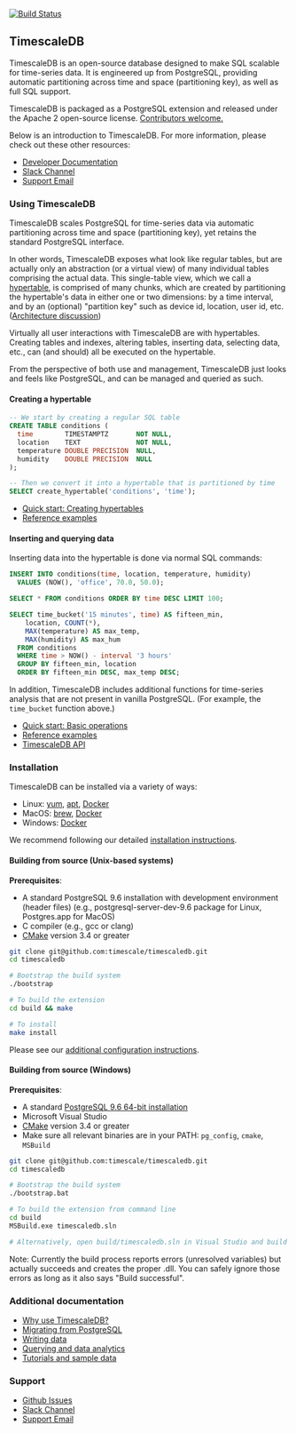 [![Build Status](https://travis-ci.org/timescale/timescaledb.svg?branch=master)](https://travis-ci.org/timescale/timescaledb)

## TimescaleDB

TimescaleDB is an open-source database designed to make SQL scalable for
time-series data. It is engineered up from PostgreSQL, providing automatic
partitioning across time and space (partitioning key), as well as full
SQL support.

TimescaleDB is packaged as a PostgreSQL extension and released under
the Apache 2 open-source license. [Contributors welcome.](https://github.com/timescale/timescaledb/blob/master/CONTRIBUTING.md)

Below is an introduction to TimescaleDB. For more information, please check out these other resources:
- [Developer Documentation](http://docs.timescale.com/)
- [Slack Channel](https://slack-login.timescale.com)
- [Support Email](mailto:support@timescale.com)

### Using TimescaleDB

TimescaleDB scales PostgreSQL for time-series data via automatic
partitioning across time and space (partitioning key), yet retains
the standard PostgreSQL interface.

In other words, TimescaleDB exposes what look like regular tables, but
are actually only an
abstraction (or a virtual view) of many individual tables comprising the
actual data. This single-table view, which we call a
[hypertable](http://docs.timescale.com/introduction/architecture#hypertables),
is comprised of many chunks, which are created by partitioning
the hypertable's data in either one or two dimensions: by a time
interval, and by an (optional) "partition key" such as
device id, location, user id, etc. ([Architecture discussion](http://docs.timescale.com/introduction/architecture))

Virtually all user interactions with TimescaleDB are with
hypertables. Creating tables and indexes, altering tables, inserting
data, selecting data, etc., can (and should) all be executed on the
hypertable.

From the perspective of both use and management, TimescaleDB just
looks and feels like PostgreSQL, and can be managed and queried as
such.


#### Creating a hypertable

```sql
-- We start by creating a regular SQL table
CREATE TABLE conditions (
  time        TIMESTAMPTZ       NOT NULL,
  location    TEXT              NOT NULL,
  temperature DOUBLE PRECISION  NULL,
  humidity    DOUBLE PRECISION  NULL
);

-- Then we convert it into a hypertable that is partitioned by time
SELECT create_hypertable('conditions', 'time');
```

- [Quick start: Creating hypertables](http://docs.timescale.com/getting-started/setup/starting-from-scratch)
- [Reference examples](http://docs.timescale.com/api#schema)

#### Inserting and querying data

Inserting data into the hypertable is done via normal SQL commands:

```sql
INSERT INTO conditions(time, location, temperature, humidity)
  VALUES (NOW(), 'office', 70.0, 50.0);

SELECT * FROM conditions ORDER BY time DESC LIMIT 100;

SELECT time_bucket('15 minutes', time) AS fifteen_min,
    location, COUNT(*),
    MAX(temperature) AS max_temp,
    MAX(humidity) AS max_hum
  FROM conditions
  WHERE time > NOW() - interval '3 hours'
  GROUP BY fifteen_min, location
  ORDER BY fifteen_min DESC, max_temp DESC;
```

In addition, TimescaleDB includes additional functions for time-series
analysis that are not present in vanilla PostgreSQL. (For example, the `time_bucket` function above.)

- [Quick start: Basic operations](http://docs.timescale.com/getting-started/basic-operations)
- [Reference examples](http://docs.timescale.com/api#insert)
- [TimescaleDB API](http://docs.timescale.com/api/api-timescaledb)

### Installation

TimescaleDB can be installed via a variety of ways:

- Linux: [yum](http://docs.timescale.com/getting-started/installation?OS=linux&method=yum), [apt](http://docs.timescale.com/getting-started/installation?OS=linux&method=apt), [Docker](http://docs.timescale.com/getting-started/installation?OS=linux&method=Docker)
- MacOS: [brew](http://docs.timescale.com/getting-started/installation?OS=mac&method=Homebrew), [Docker](http://docs.timescale.com/getting-started/installation?OS=mac&method=Docker)
- Windows: [Docker](http://docs.timescale.com/getting-started/installation?OS=windows&method=Docker)

We recommend following our detailed [installation instructions](http://docs.timescale.com/getting-started/installation).

#### Building from source (Unix-based systems)

**Prerequisites**:

- A standard PostgreSQL 9.6 installation with development environment (header files) (e.g., postgresql-server-dev-9.6 package for Linux, Postgres.app for MacOS)
- C compiler (e.g., gcc or clang)
- [CMake](https://cmake.org/) version 3.4 or greater

```bash
git clone git@github.com:timescale/timescaledb.git
cd timescaledb

# Bootstrap the build system
./bootstrap

# To build the extension
cd build && make

# To install
make install
```

Please see our [additional configuration instructions](http://docs.timescale.com/getting-started/installation#update-postgresql-conf).

#### Building from source (Windows)

**Prerequisites**:

- A standard [PostgreSQL 9.6 64-bit installation](https://www.enterprisedb.com/downloads/postgres-postgresql-downloads#windows) 
- Microsoft Visual Studio
- [CMake](https://cmake.org/) version 3.4 or greater
- Make sure all relevant binaries are in your PATH: `pg_config`, `cmake`, `MSBuild`

```bash
git clone git@github.com:timescale/timescaledb.git
cd timescaledb

# Bootstrap the build system
./bootstrap.bat

# To build the extension from command line
cd build
MSBuild.exe timescaledb.sln

# Alternatively, open build/timescaledb.sln in Visual Studio and build
```

Note: Currently the build process reports errors (unresolved variables) but actually succeeds and creates the proper .dll. You can safely ignore those errors as long as it
also says "Build successful".


### Additional documentation

- [Why use TimescaleDB?](http://docs.timescale.com/introduction)
- [Migrating from PostgreSQL](http://docs.timescale.com/getting-started/setup/migrate-from-postgresql)
- [Writing data](http://docs.timescale.com/api#insert)
- [Querying and data analytics](http://docs.timescale.com/api#select)
- [Tutorials and sample data](http://docs.timescale.com/tutorials)

### Support

- [Github Issues](https://github.com/timescale/timescaledb/issues)
- [Slack Channel](https://slack-login.timescale.com)
- [Support Email](mailto:support@timescale.com)
